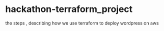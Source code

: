 # hackathon-terraform_project



the steps , describing how we use terraform to deploy wordpress on aws 
